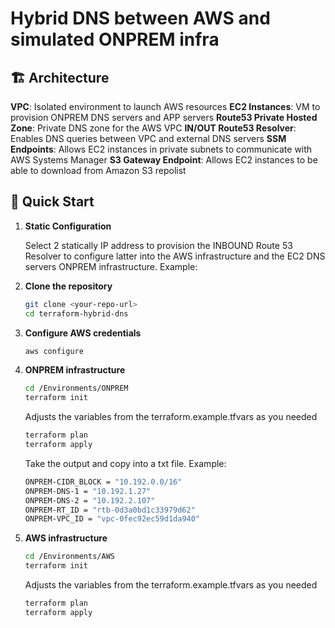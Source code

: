 # Hybrid DNS between AWS and simulated ONPREM infra

## 🏗️ Architecture

**VPC**: Isolated environment to launch AWS resources
**EC2 Instances**: VM to provision ONPREM DNS servers and APP servers
**Route53 Private Hosted Zone**: Private DNS zone for the AWS VPC
**IN/OUT Route53 Resolver**: Enables DNS queries between VPC and external DNS servers
**SSM Endpoints**: Allows EC2 instances in private subnets to communicate with AWS Systems Manager
**S3 Gateway Endpoint**: Allows EC2 instances to be able  to download from Amazon S3 repolist

## 🚀 Quick Start

1. **Static Configuration**

    Select 2 statically IP address to provision the INBOUND Route 53 Resolver to configure latter into the AWS infrastructure
    and the EC2 DNS servers ONPREM infrastructure. Example:
  
2. **Clone the repository**

   ```bash
   git clone <your-repo-url>
   cd terraform-hybrid-dns
   ```
3. **Configure AWS credentials**

   ```bash
   aws configure
   ```

4. **ONPREM infrastructure**

   ```bash
   cd /Environments/ONPREM
   terraform init
   ```
   Adjusts the variables from the terraform.example.tfvars as you needed

   ```bash
   terraform plan
   terraform apply
   ```
   Take the output and copy into a txt file. Example:

    ```bash
    ONPREM-CIDR_BLOCK = "10.192.0.0/16"
    ONPREM-DNS-1 = "10.192.1.27"
    ONPREM-DNS-2 = "10.192.2.107"
    ONPREM-RT_ID = "rtb-0d3a0bd1c33979d62"
    ONPREM-VPC_ID = "vpc-0fec92ec59d1da940"
   ```

5. **AWS infrastructure**

   ```bash
   cd /Environments/AWS
   terraform init
   ```
    Adjusts the variables from the terraform.example.tfvars as you needed

   ```bash
   terraform plan 
   terraform apply
   ```
